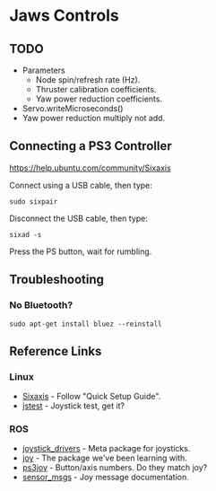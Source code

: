 # Jaws Controls

## TODO
* Parameters
    * Node spin/refresh rate (Hz).
    * Thruster calibration coefficients.
    * Yaw power reduction coefficients.
* Servo.writeMicroseconds()
* Yaw power reduction multiply not add.

## Connecting a PS3 Controller

https://help.ubuntu.com/community/Sixaxis

Connect using a USB cable, then type:

    sudo sixpair
    
Disconnect the USB cable, then type:

    sixad -s
    
Press the PS button, wait for rumbling.

## Troubleshooting

### No Bluetooth?

    sudo apt-get install bluez --reinstall
    
## Reference Links

### Linux
* [Sixaxis](https://help.ubuntu.com/community/Sixaxis) - Follow "Quick Setup Guide".
* [jstest](http://manpages.ubuntu.com/manpages/trusty/man1/jstest.1.html) - Joystick test, get it?

### ROS
* [joystick_drivers](http://wiki.ros.org/joystick_drivers?distro=indigo) - Meta package for joysticks.
* [joy](http://wiki.ros.org/joy?distro=indigo) - The package we've been learning with.
* [ps3joy](http://wiki.ros.org/ps3joy?distro=indigo) - Button/axis numbers. Do they match joy?
* [sensor_msgs](http://wiki.ros.org/sensor_msgs) - Joy message documentation.
